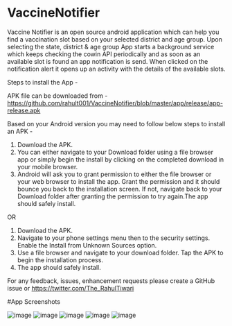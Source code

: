 # VaccineNotifier
Vaccine Notifier is an open source android application which can help you find a vaccination slot based on your selected district and age group.
Upon selecting the state, district & age group App starts a background service which keeps checking the cowin API periodically and as soon as an available slot is 
found an app notification is send. When clicked on the notification alert it opens up an activity with the details of the available slots.

Steps to install the App -

APK file can be downloaded from - https://github.com/rahult001/VaccineNotifier/blob/master/app/release/app-release.apk

Based on your Android version you may need to follow below steps to install an APK -
1) Download the APK.
2) You can either navigate to your Download folder using a file browser app or simply begin the install by clicking on the completed download in your mobile browser.
3) Android will ask you to grant permission to either the file browser or your web browser to install the app. Grant the permission and it should bounce 
you back to the installation screen. If not, navigate back to your Download folder after granting the permission to try again.The app should safely install.

OR 

1) Download the APK.
2) Navigate to your phone settings menu then to the security settings. Enable the Install from Unknown Sources option.
3) Use a file browser and navigate to your download folder. Tap the APK to begin the installation process.
4) The app should safely install.

For any feedback, issues, enhancement requests please create a GitHub issue or https://twitter.com/The_RahulTiwari

#App Screenshots

![image](https://user-images.githubusercontent.com/7280275/117719514-1dcfd700-b1fb-11eb-97c5-037df19710ed.png)
![image](https://user-images.githubusercontent.com/7280275/117719563-2a542f80-b1fb-11eb-8d53-86ad46db9fbc.png)
![image](https://user-images.githubusercontent.com/7280275/117719601-37711e80-b1fb-11eb-92e0-6641f7fbef94.png)
![image](https://user-images.githubusercontent.com/7280275/117719627-3dff9600-b1fb-11eb-9109-0aa5bc0179c4.png)
![image](https://user-images.githubusercontent.com/7280275/117719648-43f57700-b1fb-11eb-83ea-72bd6244e3da.png)

